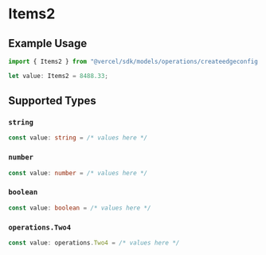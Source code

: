 # Items2

## Example Usage

```typescript
import { Items2 } from "@vercel/sdk/models/operations/createedgeconfig.js";

let value: Items2 = 8488.33;
```

## Supported Types

### `string`

```typescript
const value: string = /* values here */
```

### `number`

```typescript
const value: number = /* values here */
```

### `boolean`

```typescript
const value: boolean = /* values here */
```

### `operations.Two4`

```typescript
const value: operations.Two4 = /* values here */
```

